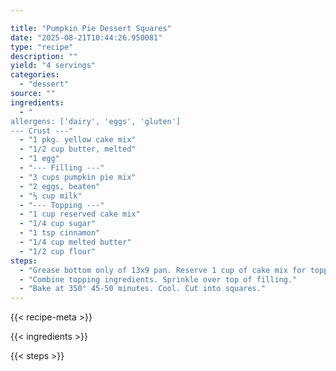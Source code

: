 ```yaml
---

title: "Pumpkin Pie Dessert Squares"
date: "2025-08-21T10:44:26.950081"
type: "recipe"
description: ""
yield: "4 servings"
categories:
  - "dessert"
source: ""
ingredients:
  - "
allergens: ['dairy', 'eggs', 'gluten']
--- Crust ---"
  - "1 pkg. yellow cake mix"
  - "1/2 cup butter, melted"
  - "1 egg"
  - "--- Filling ---"
  - "3 cups pumpkin pie mix"
  - "2 eggs, beaten"
  - "⅔ cup milk"
  - "--- Topping ---"
  - "1 cup reserved cake mix"
  - "1/4 cup sugar"
  - "1 tsp cinnamon"
  - "1/4 cup melted butter"
  - "1/2 cup flour"
steps:
  - "Grease bottom only of 13x9 pan. Reserve 1 cup of cake mix for topping. Combine remaining cake mix, melted butter, and egg. Press into pan. Prepare filling by combining filing ingredients. Pour over crust."
  - "Combine topping ingredients. Sprinkle over top of filling."
  - "Bake at 350° 45-50 minutes. Cool. Cut into squares."
---
```


{{< recipe-meta >}}

{{< ingredients >}}

{{< steps >}}
